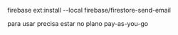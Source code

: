 firebase ext:install --local firebase/firestore-send-email

para usar precisa estar no plano pay-as-you-go